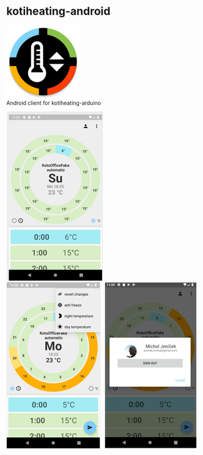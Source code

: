 # kotiheating-android
![RemoteControlLauncher](./app/src/main/res/mipmap-xxxhdpi/ic_launcher_round.png "RemoteControlLauncher")&nbsp;<br/>
Android client for kotiheating-arduino  
  
![RemoteControlMain](./extras/screens/kh_main.png "RemoteControlMain")&nbsp;
![RemoteControlQuickOption](./extras/screens/kh_quick_option.png "RemoteControlQuickOption") &nbsp;
![RemoteControlUser](./extras/screens/kh_user.png "RemoteControlUser")&nbsp;<br/><br/>

